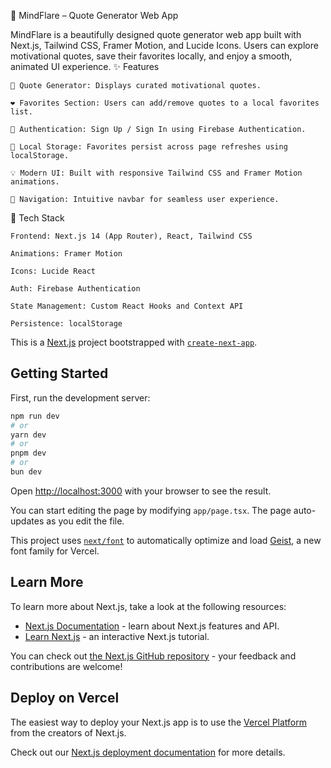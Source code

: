 🧠 MindFlare – Quote Generator Web App

MindFlare is a beautifully designed quote generator web app built with Next.js, Tailwind CSS, Framer Motion, and Lucide Icons. Users can explore motivational quotes, save their favorites locally, and enjoy a smooth, animated UI experience.
✨ Features

    🎯 Quote Generator: Displays curated motivational quotes.

    ❤️ Favorites Section: Users can add/remove quotes to a local favorites list.

    🔐 Authentication: Sign Up / Sign In using Firebase Authentication.

    💾 Local Storage: Favorites persist across page refreshes using localStorage.

    💡 Modern UI: Built with responsive Tailwind CSS and Framer Motion animations.

    🔗 Navigation: Intuitive navbar for seamless user experience.

🚀 Tech Stack

    Frontend: Next.js 14 (App Router), React, Tailwind CSS

    Animations: Framer Motion

    Icons: Lucide React

    Auth: Firebase Authentication

    State Management: Custom React Hooks and Context API

    Persistence: localStorage
    
This is a [Next.js](https://nextjs.org) project bootstrapped with [`create-next-app`](https://nextjs.org/docs/app/api-reference/cli/create-next-app).

## Getting Started

First, run the development server:

```bash
npm run dev
# or
yarn dev
# or
pnpm dev
# or
bun dev
```

Open [http://localhost:3000](http://localhost:3000) with your browser to see the result.

You can start editing the page by modifying `app/page.tsx`. The page auto-updates as you edit the file.

This project uses [`next/font`](https://nextjs.org/docs/app/building-your-application/optimizing/fonts) to automatically optimize and load [Geist](https://vercel.com/font), a new font family for Vercel.

## Learn More

To learn more about Next.js, take a look at the following resources:

- [Next.js Documentation](https://nextjs.org/docs) - learn about Next.js features and API.
- [Learn Next.js](https://nextjs.org/learn) - an interactive Next.js tutorial.

You can check out [the Next.js GitHub repository](https://github.com/vercel/next.js) - your feedback and contributions are welcome!

## Deploy on Vercel

The easiest way to deploy your Next.js app is to use the [Vercel Platform](https://vercel.com/new?utm_medium=default-template&filter=next.js&utm_source=create-next-app&utm_campaign=create-next-app-readme) from the creators of Next.js.

Check out our [Next.js deployment documentation](https://nextjs.org/docs/app/building-your-application/deploying) for more details.
